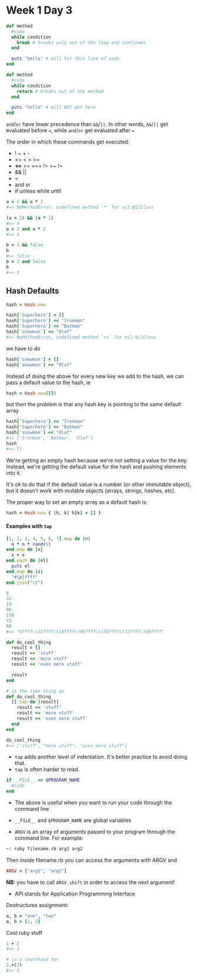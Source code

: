 # Week 1 Day 3

``` ruby
def method
  #code
  while condition
    break # breaks only out of the loop and continues
  end

  puts "hello" # will hit this line of code
end

def method
  #code
  while condition
    return # breaks out of the method
  end

  puts "hello" # will NOT get here
end
```

`and`/`or` have lower precedence than `&&`/`||`. In other words, `&&`/`||` get evaluated before `=`, while `and`/`or` get evaluated after `=`

The order in which these commands get executed:
- ! ~ + -
- <= < > >=
- <=> == === != =~ !~
- && ||
- =
- and or
- if unless while until

```ruby
a = 2 && a * 2
#=> NoMethodError: undefined method `*' for nil:NilClass

(a = 2) && (a * 2)
#=> 4
a = 2 and a * 2
#=> 4

b = 3 && false
b
#=> false
b = 3 and false
b
#=> 3
```

## Hash Defaults

```ruby
hash = Hash.new

hash['Superhero'] = []
hash['Superhero'] << "Ironman"
hash['Superhero'] << "Batman"
hash['snowman'] << "Olaf"
#=> NoMethodError, undefined method `<<` for nil:NilClass
```
we have to do
```ruby
hash['snowman'] = []
hash['snowman'] << "Olaf"
```

Instead of doing the above for every new key we add to the hash, we can pass a default value to the hash, ie
```ruby
hash = Hash.new([])
```
but then the problem is that any hash key is pointing to the same default array
```ruby
hash['Superhero'] << "Ironman"
hash['Superhero'] << "Batman"
hash['snowman'] << "Olaf"
#=> ['Ironman', 'Batman', 'Olaf']
hash
#=> {}
```

We're getting an empty hash because we're not setting a value for the key. Instead, we're getting the default value for the hash and pushing elements into it.

It's ok to do that if the default value is a number (or other immutable object), but it doesn't work with mutable objects (arrays, strings, hashes, etc).

The proper way to set an empty array as a default hash is:
```ruby
hash = Hash.new { |h, k| h[k] = [] }
```

#### Examples with `tap`
```ruby
[1, 2, 3, 4, 5, 6, 7].map do |n|
  n * n * rand(5)
end.map do |x|
  x + x
end.each do |el|
  puts el
end.map do |z|
  "#{z}ffff"
end.join("\t")

6
32
18
96
150
72
98
#=> "6ffff\t32ffff\t18ffff\t96ffff\t150ffff\t72ffff\t98ffff"
```

```ruby
def do_cool_thing
  result = []
  result << 'stuff'
  result << 'more stuff'
  result << 'even more stuff'

  result
end

# is the same thing as
def do_cool_thing
  [].tap do |result|
    result << 'stuff'
    result << 'more stuff'
    result << 'even more stuff'
  end
end

do_cool_thing
#=> ["stuff", "more stuff", "even more stuff"]
```
- `tap` adds another level of indentation. It's better practice to avoid doing that.
- `tap` is often harder to read.

```ruby
if __FILE__ == $PROGRAM_NAME
  #code
end
```
- The above is useful when you want to run your code through the command line
- `__FILE__` and `$PROGRAM_NAME` are global variables


- `ARGV` is an array of arguments passed to your program through the command line. For example:

```sh
~: ruby filename.rb arg1 arg2
```

Then inside filename.rb you can access the arguments with ARGV and

```ruby
ARGV = ["arg1", "arg2"]
```

**NB:** you have to call `ARGV.shift` in order to access the next argument!


- API stands for Application Programming Interface

Destructures assignment:
```ruby
a, b = "one", "two"
a, b = [1, 2]
```

Cool ruby stuff
```ruby
1 + 2
#=> 3

# is a shorthand for
1.+(2)
#=> 3
```
